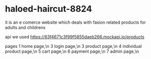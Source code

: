 # haloed-haircut-8824

it is an e comerce website which deals with fasion related products for adults and childrens


api we used
https://63f4671c3f99f5855daeb266.mockapi.io/products

pages 
1 home page,\n 
3 login page,\n
3 product page,\n
4 individual product page,\n
5 cart page,\n
6 payment page,\n
7 admin page,\n



 
